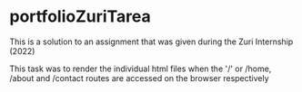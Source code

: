 # portfolioZuriTarea
This is a solution to an assignment that was given during the Zuri Internship (2022)

This task was to render the individual html files when the '/' or /home, /about and /contact routes are accessed on the browser respectively
